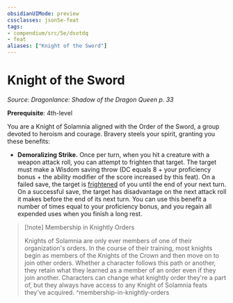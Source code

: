 ```yaml
---
obsidianUIMode: preview
cssclasses: json5e-feat
tags:
- compendium/src/5e/dsotdq
- feat
aliases: ["Knight of the Sword"]
---
```

# Knight of the Sword
*Source: Dragonlance: Shadow of the Dragon Queen p. 33*  

**Prerequisite**: 4th-level

You are a Knight of Solamnia aligned with the Order of the Sword, a group devoted to heroism and courage. Bravery steels your spirit, granting you these benefits:

- **Demoralizing Strike.** Once per turn, when you hit a creature with a weapon attack roll, you can attempt to frighten that target. The target must make a Wisdom saving throw (DC equals 8 + your proficiency bonus + the ability modifier of the score increased by this feat). On a failed save, the target is [frightened](/Systems/5e/rules/conditions.md#frightened) of you until the end of your next turn. On a successful save, the target has disadvantage on the next attack roll it makes before the end of its next turn. You can use this benefit a number of times equal to your proficiency bonus, and you regain all expended uses when you finish a long rest.  

> [!note] Membership in Knightly Orders
> 
> Knights of Solamnia are only ever members of one of their organization's orders. In the course of their training, most knights begin as members of the Knights of the Crown and then move on to join other orders. Whether a character follows this path or another, they retain what they learned as a member of an order even if they join another. Characters can change what knightly order they're a part of, but they always have access to any Knight of Solamnia feats they've acquired.
^membership-in-knightly-orders